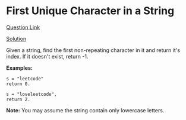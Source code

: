 # First Unique Character in a String

[Question Link](https://www.udemy.com/course/11-essential-coding-interview-questions/learn/quiz/380028#overview)

[Solution](https://github.com/apvasanth03/CodingProblem/blob/master/src/main/kotlin/com/vasanth/codingproblem/essentialquestions/string/UniqueCharacter.kt)

Given a string, find the first non-repeating character in it and return it's index. If it doesn't exist, return -1.

**Examples:**

```
s = "leetcode"
return 0.

s = "loveleetcode",
return 2.
```

**Note:** You may assume the string contain only lowercase letters.